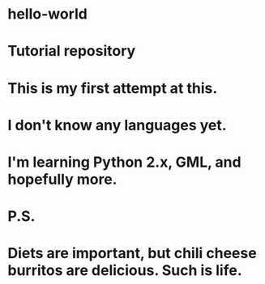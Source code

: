 # hello-world
# Tutorial repository

# This is my first attempt at this.

# I don't know any languages yet.

# I'm learning Python 2.x, GML, and hopefully more.

# P.S.
# Diets are important, but chili cheese burritos are delicious. Such is life.
